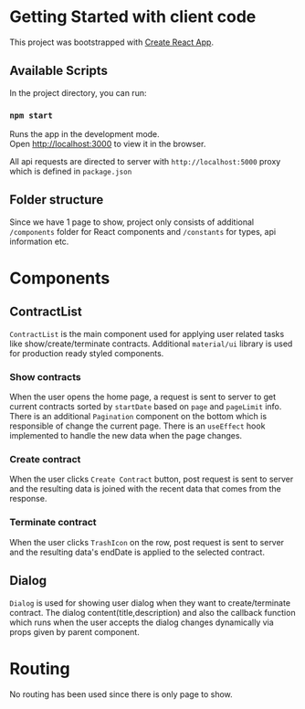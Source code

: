 # Getting Started with client code

This project was bootstrapped with [Create React App](https://github.com/facebook/create-react-app).

## Available Scripts

In the project directory, you can run:

### `npm start`

Runs the app in the development mode.\
Open [http://localhost:3000](http://localhost:3000) to view it in the browser.

All api requests are directed to server with `http://localhost:5000` proxy which is defined in `package.json`


## Folder structure

Since we have 1 page to show, project only consists of additional `/components` folder for React components and `/constants` for types, api information etc.

# Components

## ContractList

`ContractList` is the main component used for applying user related tasks like show/create/terminate contracts. Additional `material/ui` library is used for production ready styled components.

### Show contracts

When the user opens the home page, a request is sent to server to get current contracts sorted by `startDate` based on `page` and `pageLimit` info. There is an additional `Pagination` component on the bottom which is responsible of change the current page. There is an `useEffect` hook implemented to handle the new data when the page changes.

### Create contract

When the user clicks `Create Contract` button, post request is sent to server and the resulting data is joined with the recent data that comes from the response.

### Terminate contract

When the user clicks `TrashIcon` on the row, post request is sent to server and the resulting data's endDate is applied to the selected contract.

## Dialog

`Dialog` is used for showing user dialog when they want to create/terminate contract. The dialog content(title,description) and also the callback function which runs when the user accepts the dialog changes dynamically via props given by parent component.

# Routing

No routing has been used since there is only page to show.
